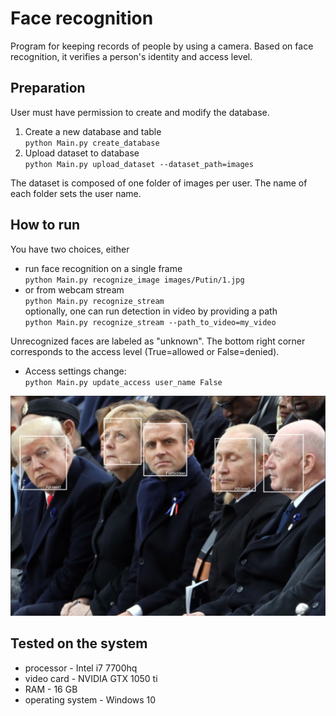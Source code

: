 # Face recognition

Program for keeping records of people by using a camera. 
Based on face recognition, it verifies a person's identity and access level.

## Preparation
User must have permission to create and modify the database.

1. Create a new database and table \
`python Main.py create_database`
2. Upload dataset to database \
`python Main.py upload_dataset --dataset_path=images`

The dataset is composed of one folder of images per user. The name of each folder sets the user name.

## How to run
You have two choices, either
- run face recognition on a single frame \
`python Main.py recognize_image images/Putin/1.jpg`
- or from webcam stream \
`python Main.py recognize_stream` \
optionally, one can run detection in video by providing a path \
`python Main.py recognize_stream --path_to_video=my_video`

Unrecognized faces are labeled as "unknown". The bottom right corner corresponds to the access level (True=allowed or False=denied).

- Access settings change: \
`python Main.py update_access user_name False`


![markdown logo](images/recognized/2.PNG)

Tested on the system
---
- processor - Intel i7 7700hq
- video card - NVIDIA GTX 1050 ti
- RAM - 16 GB
- operating system - Windows 10
